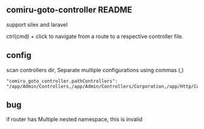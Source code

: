 ## comiru-goto-controller README

support silex and laravel

ctrl(cmd) + click to navigate from a route to a respective controller file.

## config

scan controllers dir, Separate multiple configurations using commas (,)

```
"comiru_goto_controller.pathControllers": "/app/Admin/Controllers,/app/Admin/Controllers/Corporation,/app/Http/Controllers,/src/App/Controller"
```

## bug

if router has Multiple nested namespace, this is invalid



